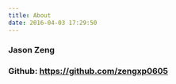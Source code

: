 ```yaml
---
title: About
date: 2016-04-03 17:29:50
---
```


### Jason Zeng
### Github: https://github.com/zengxp0605

